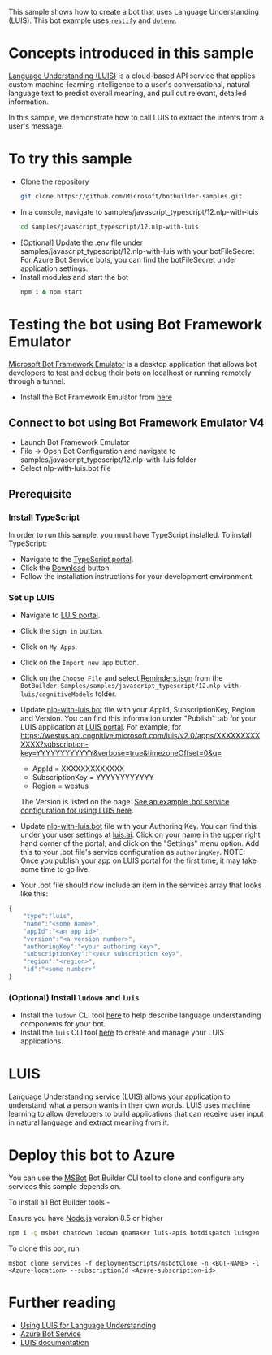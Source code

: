 This sample shows how to create a bot that uses Language Understanding (LUIS). This bot example uses [`restify`](https://www.npmjs.com/package/restify) and [`dotenv`](https://npmjs.com/package/dotenv).

# Concepts introduced in this sample
[Language Understanding (LUIS)](https://www.luis.ai) is a cloud-based API service that applies custom machine-learning intelligence to a user's conversational, natural language text to predict overall meaning, and pull out relevant, detailed information.

In this sample, we demonstrate how to call LUIS to extract the intents from a user's message.

# To try this sample
- Clone the repository
    ```bash
    git clone https://github.com/Microsoft/botbuilder-samples.git
    ```
- In a console, navigate to samples/javascript_typescript/12.nlp-with-luis
    ```bash
    cd samples/javascript_typescript/12.nlp-with-luis
    ```
- [Optional] Update the .env file under samples/javascript_typescript/12.nlp-with-luis with your botFileSecret
    For Azure Bot Service bots, you can find the botFileSecret under application settings.
- Install modules and start the bot
    ```bash
    npm i & npm start
    ```

# Testing the bot using Bot Framework Emulator
[Microsoft Bot Framework Emulator](https://github.com/microsoft/botframework-emulator) is a desktop application that allows bot developers to test and debug their bots on localhost or running remotely through a tunnel.

- Install the Bot Framework Emulator from [here](https://aka.ms/botframework-emulator)

## Connect to bot using Bot Framework Emulator V4
- Launch Bot Framework Emulator
- File -> Open Bot Configuration and navigate to samples/javascript_typescript/12.nlp-with-luis folder
- Select nlp-with-luis.bot file


## Prerequisite
### Install TypeScript
In order to run this sample, you must have TypeScript installed.  To install TypeScript:
- Navigate to the [TypeScript portal](https://www.typescriptlang.org).
- Click the [Download](https://www.typescriptlang.org/#download-links) button.
- Follow the installation instructions for your development environment.

### Set up LUIS
- Navigate to [LUIS portal](https://www.luis.ai).
- Click the `Sign in` button.
- Click on `My Apps`.
- Click on the `Import new app` button.
- Click on the `Choose File` and select [Reminders.json](cognitiveModels/Reminders.json) from the `BotBuilder-Samples/samples/javascript_typescript/12.nlp-with-luis/cognitiveModels` folder.
- Update [nlp-with-luis.bot](nlp-with-luis.bot) file with your AppId, SubscriptionKey, Region and Version.
    You can find this information under "Publish" tab for your LUIS application at [LUIS portal](https://www.luis.ai).  For example, for
	https://westus.api.cognitive.microsoft.com/luis/v2.0/apps/XXXXXXXXXXXXX?subscription-key=YYYYYYYYYYYY&verbose=true&timezoneOffset=0&q=

    - AppId = XXXXXXXXXXXXX
    - SubscriptionKey = YYYYYYYYYYYY
    - Region = westus

    The Version is listed on the page. [See an example .bot service configuration for using LUIS here](https://docs.microsoft.com/en-us/azure/bot-service/bot-builder-howto-v4-luis?view=azure-bot-service-4.0&tabs=js#configure-your-bot-to-use-your-luis-app).    
- Update [nlp-with-luis.bot](nlp-with-luis.bot) file with your Authoring Key.
    You can find this under your user settings at [luis.ai](https://www.luis.ai).  Click on your name in the upper right hand corner of the portal, and click on the "Settings" menu option. Add this to your .bot file's service configuration as `authoringKey`.
NOTE: Once you publish your app on LUIS portal for the first time, it may take some time to go live.
- Your .bot file should now include an item in the services array that looks like this:

```javascript
{
    "type":"luis",
    "name":"<some name>",
    "appId":"<an app id>",
    "version":"<a version number>",
    "authoringKey":"<your authoring key>",
    "subscriptionKey":"<your subscription key>",
    "region":"<region>",
    "id":"<some number>"
}
```

### (Optional) Install `ludown` and `luis`
- Install the `ludown` CLI tool [here](https://aka.ms/using-ludown) to help describe language understanding components for your bot.
- Install the `luis` CLI tool [here](https://aka.ms/using-luis-cli) to create and manage your LUIS applications.

# LUIS
Language Understanding service (LUIS) allows your application to understand what a person wants in their own words. LUIS uses machine learning to allow developers to build applications that can receive user input in natural language and extract meaning from it.

# Deploy this bot to Azure
You can use the [MSBot](https://github.com/microsoft/botbuilder-tools) Bot Builder CLI tool to clone and configure any services this sample depends on.

To install all Bot Builder tools -

Ensure you have [Node.js](https://nodejs.org/) version 8.5 or higher

```bash
npm i -g msbot chatdown ludown qnamaker luis-apis botdispatch luisgen
```

To clone this bot, run
```
msbot clone services -f deploymentScripts/msbotClone -n <BOT-NAME> -l <Azure-location> --subscriptionId <Azure-subscription-id>
```

# Further reading
- [Using LUIS for Language Understanding](https://docs.microsoft.com/en-us/azure/bot-service/bot-builder-howto-v4-luis?view=azure-bot-service-4.0&tabs=js)
- [Azure Bot Service](https://docs.microsoft.com/en-us/azure/bot-service/bot-service-overview-introduction?view=azure-bot-service-4.0)
- [LUIS documentation](https://docs.microsoft.com/en-us/azure/cognitive-services/LUIS/)